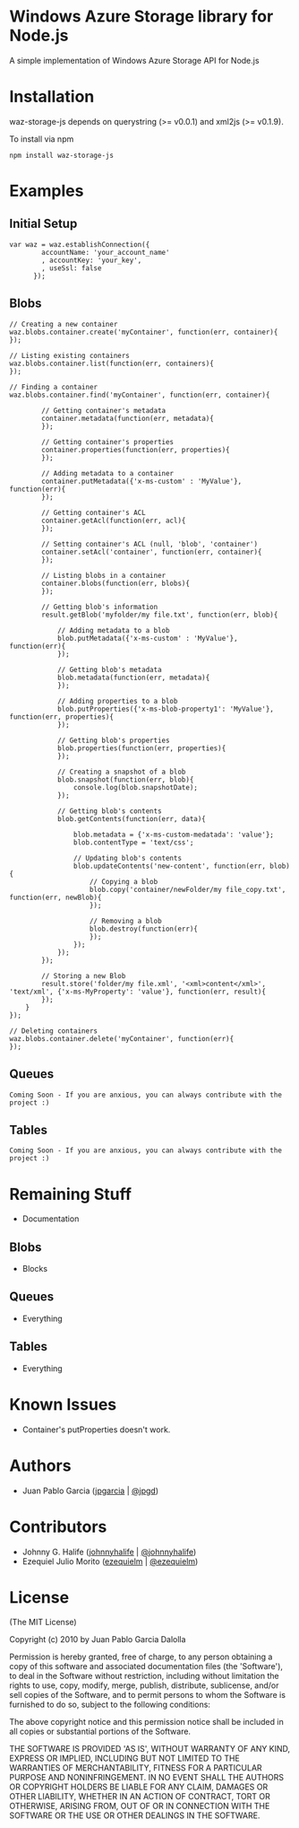 # Windows Azure Storage library for Node.js
A simple implementation of Windows Azure Storage API for Node.js

# Installation
waz-storage-js depends on querystring (>= v0.0.1) and xml2js (>= v0.1.9).

To install via npm

	npm install waz-storage-js

# Examples

## Initial Setup

	var waz = waz.establishConnection({ 
			accountName: 'your_account_name'
			, accountKey: 'your_key', 
			, useSsl: false 
		  });

## Blobs

	// Creating a new container
	waz.blobs.container.create('myContainer', function(err, container){
	});
	
	// Listing existing containers
	waz.blobs.container.list(function(err, containers){
	});

	// Finding a container
	waz.blobs.container.find('myContainer', function(err, container){

			// Getting container's metadata
			container.metadata(function(err, metadata){
			});
			
			// Getting container's properties
			container.properties(function(err, properties){
			});

			// Adding metadata to a container
			container.putMetadata({'x-ms-custom' : 'MyValue'}, function(err){
			});
			
			// Getting container's ACL
			container.getAcl(function(err, acl){
			});
			
			// Setting container's ACL (null, 'blob', 'container')
			container.setAcl('container', function(err, container){
			});
			
			// Listing blobs in a container
			container.blobs(function(err, blobs){
			});
			
			// Getting blob's information
			result.getBlob('myfolder/my file.txt', function(err, blob){

				// Adding metadata to a blob
				blob.putMetadata({'x-ms-custom' : 'MyValue'}, function(err){
				});
								
				// Getting blob's metadata
				blob.metadata(function(err, metadata){
				});

				// Adding properties to a blob
				blob.putProperties({'x-ms-blob-property1': 'MyValue'}, function(err, properties){
				});
				
				// Getting blob's properties
				blob.properties(function(err, properties){
				});
				
				// Creating a snapshot of a blob
				blob.snapshot(function(err, blob){
					console.log(blob.snapshotDate);
				});
												
				// Getting blob's contents
				blob.getContents(function(err, data){
					
					blob.metadata = {'x-ms-custom-medatada': 'value'};
					blob.contentType = 'text/css';
					
					// Updating blob's contents
					blob.updateContents('new-content', function(err, blob){
						// Copying a blob
						blob.copy('container/newFolder/my file_copy.txt', function(err, newBlob){
						});					

						// Removing a blob
						blob.destroy(function(err){
						});
					});
				});
			});
						
			// Storing a new Blob
			result.store('folder/my file.xml', '<xml>content</xml>', 'text/xml', {'x-ms-MyProperty': 'value'}, function(err, result){
			});			
		}
	});
	
	// Deleting containers
	waz.blobs.container.delete('myContainer', function(err){
	});

## Queues
	Coming Soon - If you are anxious, you can always contribute with the project :)

## Tables
	Coming Soon - If you are anxious, you can always contribute with the project :)


# Remaining Stuff
* Documentation

## Blobs
* Blocks

## Queues
* Everything

## Tables
* Everything

# Known Issues

* Container's putProperties doesn't work.

# Authors

* Juan Pablo Garcia ([jpgarcia](http://github.com/jpgarcia) | [@jpgd](http://www.twitter.com/jpgd))

# Contributors

* Johnny G. Halife ([johnnyhalife](http://github.com/johnnyhalife) | [@johnnyhalife](http://www.twitter.com/johnnyhalife))
* Ezequiel Julio Morito ([ezequielm](http://github.com/ezequielm) | [@ezequielm](http://www.twitter.com/ezequielm))

# License 

(The MIT License)

Copyright (c) 2010 by Juan Pablo Garcia Dalolla

Permission is hereby granted, free of charge, to any person obtaining
a copy of this software and associated documentation files (the
'Software'), to deal in the Software without restriction, including
without limitation the rights to use, copy, modify, merge, publish,
distribute, sublicense, and/or sell copies of the Software, and to
permit persons to whom the Software is furnished to do so, subject to
the following conditions:

The above copyright notice and this permission notice shall be
included in all copies or substantial portions of the Software.

THE SOFTWARE IS PROVIDED 'AS IS', WITHOUT WARRANTY OF ANY KIND,
EXPRESS OR IMPLIED, INCLUDING BUT NOT LIMITED TO THE WARRANTIES OF
MERCHANTABILITY, FITNESS FOR A PARTICULAR PURPOSE AND NONINFRINGEMENT.
IN NO EVENT SHALL THE AUTHORS OR COPYRIGHT HOLDERS BE LIABLE FOR ANY
CLAIM, DAMAGES OR OTHER LIABILITY, WHETHER IN AN ACTION OF CONTRACT,
TORT OR OTHERWISE, ARISING FROM, OUT OF OR IN CONNECTION WITH THE
SOFTWARE OR THE USE OR OTHER DEALINGS IN THE SOFTWARE.
